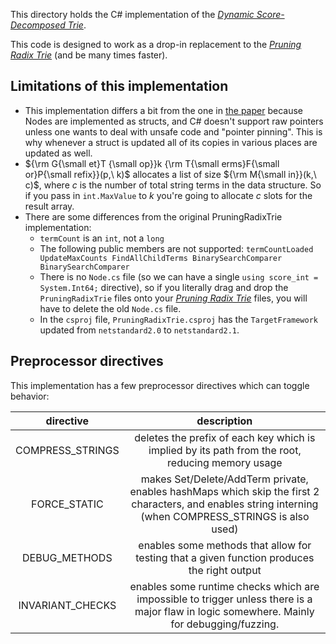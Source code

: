 This directory holds the C# implementation of the [*Dynamic Score-Decomposed Trie*](https://validark.github.io/DynSDT/demo).

This code is designed to work as a drop-in replacement to the [*Pruning Radix Trie*](https://github.com/wolfgarbe/PruningRadixTrie)
(and be many times faster).

## Limitations of this implementation

- This implementation differs a bit from the one in [the paper](https://validark.github.io/DynSDT/) because Nodes are implemented as structs, and C# doesn't support raw pointers unless one wants to deal with unsafe code and "pointer pinning". This is why whenever a struct is updated all of its copies in various places are updated as well.
- ${\rm G{\small et}T {\small op}}k {\rm T{\small erms}F{\small or}P{\small refix}}(p,\ k)$ allocates a list of size ${\rm M{\small in}}(k,\ c)$, where $c$ is the number of total string terms in the data structure. So if you pass in `int.MaxValue` to $k$ you're going to allocate $c$ slots for the result array.
- There are some differences from the original PruningRadixTrie implementation:
  - `termCount` is an `int`, not a `long`
  - The following public members are not supported: `termCountLoaded UpdateMaxCounts FindAllChildTerms BinarySearchComparer BinarySearchComparer`
  - There is no `Node.cs` file (so we can have a single `using score_int = System.Int64;` directive), so if you literally drag and drop the `PruningRadixTrie` files onto your [*Pruning Radix Trie*](https://github.com/wolfgarbe/PruningRadixTrie) files, you will have to delete the old `Node.cs` file.
  - In the `csproj` file, `PruningRadixTrie.csproj` has the `TargetFramework` updated from `netstandard2.0` to `netstandard2.1`.

## Preprocessor directives
This implementation has a few preprocessor directives which can toggle behavior:

|directive|description|
|:-:|:-:|
|COMPRESS_STRINGS|deletes the prefix of each key which is implied by its path from the root, reducing memory usage|
|FORCE_STATIC|makes Set/Delete/AddTerm private, enables hashMaps which skip the first 2 characters, and enables string interning (when COMPRESS_STRINGS is also used)|
|DEBUG_METHODS|enables some methods that allow for testing that a given function produces the right output|
|INVARIANT_CHECKS|enables some runtime checks which are impossible to trigger unless there is a major flaw in logic somewhere. Mainly for debugging/fuzzing.|
